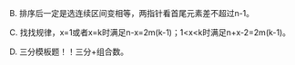 B. 排序后一定是选连续区间变相等，两指针看首尾元素差不超过n-1。

C. 找找规律，x=1或者x=k时满足n-x=2m(k-1)；1<x<k时满足n+x-2=2m(k-1)。

D. 三分模板题！！三分+组合数。
